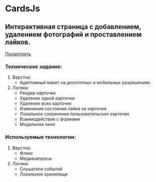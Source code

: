 # **CardsJs**

## **Интерактивная страница с добавлением, удалением фотографий и проставлением лайков.**
[Посмотреть](https://endless1ve.github.io/CardsJs/)

### Техническое задание:
1. Верстка: 
    - Адаптивный макет на десктопных и мобильных разрешениях.
2. Логика:
    - Рендер карточек
    - Удаление одной карточки
    - Удаление всех карточек
    - Изменение состояния лайка на карточке
    - Локальное сохранение пользовательских карточек 
    - Взаимодействие с формами
    - Модальное окно

### Используемые технологии: 
1. Верстка: 
    - Флекс
    - Медиазапросы
2. Логика:
    - Слушатели событий
    - Локальное хранилище